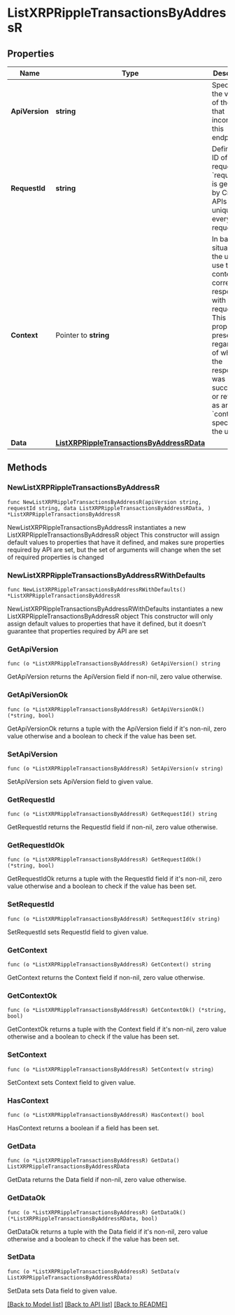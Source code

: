 # ListXRPRippleTransactionsByAddressR

## Properties

Name | Type | Description | Notes
------------ | ------------- | ------------- | -------------
**ApiVersion** | **string** | Specifies the version of the API that incorporates this endpoint. | 
**RequestId** | **string** | Defines the ID of the request. The &#x60;requestId&#x60; is generated by Crypto APIs and it&#39;s unique for every request. | 
**Context** | Pointer to **string** | In batch situations the user can use the context to correlate responses with requests. This property is present regardless of whether the response was successful or returned as an error. &#x60;context&#x60; is specified by the user. | [optional] 
**Data** | [**ListXRPRippleTransactionsByAddressRData**](ListXRPRippleTransactionsByAddressRData.md) |  | 

## Methods

### NewListXRPRippleTransactionsByAddressR

`func NewListXRPRippleTransactionsByAddressR(apiVersion string, requestId string, data ListXRPRippleTransactionsByAddressRData, ) *ListXRPRippleTransactionsByAddressR`

NewListXRPRippleTransactionsByAddressR instantiates a new ListXRPRippleTransactionsByAddressR object
This constructor will assign default values to properties that have it defined,
and makes sure properties required by API are set, but the set of arguments
will change when the set of required properties is changed

### NewListXRPRippleTransactionsByAddressRWithDefaults

`func NewListXRPRippleTransactionsByAddressRWithDefaults() *ListXRPRippleTransactionsByAddressR`

NewListXRPRippleTransactionsByAddressRWithDefaults instantiates a new ListXRPRippleTransactionsByAddressR object
This constructor will only assign default values to properties that have it defined,
but it doesn't guarantee that properties required by API are set

### GetApiVersion

`func (o *ListXRPRippleTransactionsByAddressR) GetApiVersion() string`

GetApiVersion returns the ApiVersion field if non-nil, zero value otherwise.

### GetApiVersionOk

`func (o *ListXRPRippleTransactionsByAddressR) GetApiVersionOk() (*string, bool)`

GetApiVersionOk returns a tuple with the ApiVersion field if it's non-nil, zero value otherwise
and a boolean to check if the value has been set.

### SetApiVersion

`func (o *ListXRPRippleTransactionsByAddressR) SetApiVersion(v string)`

SetApiVersion sets ApiVersion field to given value.


### GetRequestId

`func (o *ListXRPRippleTransactionsByAddressR) GetRequestId() string`

GetRequestId returns the RequestId field if non-nil, zero value otherwise.

### GetRequestIdOk

`func (o *ListXRPRippleTransactionsByAddressR) GetRequestIdOk() (*string, bool)`

GetRequestIdOk returns a tuple with the RequestId field if it's non-nil, zero value otherwise
and a boolean to check if the value has been set.

### SetRequestId

`func (o *ListXRPRippleTransactionsByAddressR) SetRequestId(v string)`

SetRequestId sets RequestId field to given value.


### GetContext

`func (o *ListXRPRippleTransactionsByAddressR) GetContext() string`

GetContext returns the Context field if non-nil, zero value otherwise.

### GetContextOk

`func (o *ListXRPRippleTransactionsByAddressR) GetContextOk() (*string, bool)`

GetContextOk returns a tuple with the Context field if it's non-nil, zero value otherwise
and a boolean to check if the value has been set.

### SetContext

`func (o *ListXRPRippleTransactionsByAddressR) SetContext(v string)`

SetContext sets Context field to given value.

### HasContext

`func (o *ListXRPRippleTransactionsByAddressR) HasContext() bool`

HasContext returns a boolean if a field has been set.

### GetData

`func (o *ListXRPRippleTransactionsByAddressR) GetData() ListXRPRippleTransactionsByAddressRData`

GetData returns the Data field if non-nil, zero value otherwise.

### GetDataOk

`func (o *ListXRPRippleTransactionsByAddressR) GetDataOk() (*ListXRPRippleTransactionsByAddressRData, bool)`

GetDataOk returns a tuple with the Data field if it's non-nil, zero value otherwise
and a boolean to check if the value has been set.

### SetData

`func (o *ListXRPRippleTransactionsByAddressR) SetData(v ListXRPRippleTransactionsByAddressRData)`

SetData sets Data field to given value.



[[Back to Model list]](../README.md#documentation-for-models) [[Back to API list]](../README.md#documentation-for-api-endpoints) [[Back to README]](../README.md)


